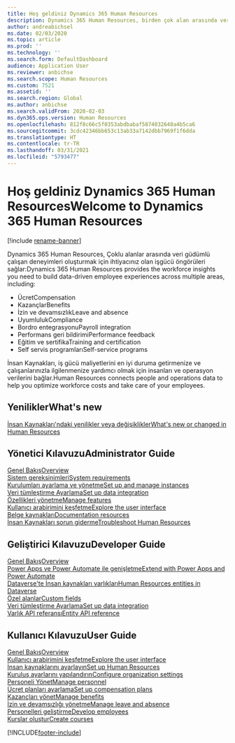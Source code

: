 ```yaml
---
title: Hoş geldiniz Dynamics 365 Human Resources
description: Dynamics 365 Human Resources, birden çok alan arasında veri güdümlü çalışan deneyimleri oluşturmak için ihtiyacınız olan işgücü öngörüleri sağlar.
author: andreabichsel
ms.date: 02/03/2020
ms.topic: article
ms.prod: ''
ms.technology: ''
ms.search.form: DefaultDashboard
audience: Application User
ms.reviewer: anbichse
ms.search.scope: Human Resources
ms.custom: 7521
ms.assetid: ''
ms.search.region: Global
ms.author: anbichse
ms.search.validFrom: 2020-02-03
ms.dyn365.ops.version: Human Resources
ms.openlocfilehash: 812f8c66c5f0353abdbabaf5874032648a4b5ca6
ms.sourcegitcommit: 3cdc42346bb653c13ab33a7142dbb7969f1f6dda
ms.translationtype: HT
ms.contentlocale: tr-TR
ms.lasthandoff: 03/31/2021
ms.locfileid: "5793477"
---
```

# <a name="welcome-to-dynamics-365-human-resources"></a><span data-ttu-id="04301-103">Hoş geldiniz Dynamics 365 Human Resources</span><span class="sxs-lookup"><span data-stu-id="04301-103">Welcome to Dynamics 365 Human Resources</span></span>

[!include [rename-banner](~/includes/cc-data-platform-banner.md)]

<span data-ttu-id="04301-104">Dynamics 365 Human Resources, Çoklu alanlar arasında veri güdümlü çalışan deneyimleri oluşturmak için ihtiyacınız olan işgücü öngörüleri sağlar:</span><span class="sxs-lookup"><span data-stu-id="04301-104">Dynamics 365 Human Resources provides the workforce insights you need to build data-driven employee experiences across multiple areas, including:</span></span>

- <span data-ttu-id="04301-105">Ücret</span><span class="sxs-lookup"><span data-stu-id="04301-105">Compensation</span></span>
- <span data-ttu-id="04301-106">Kazançlar</span><span class="sxs-lookup"><span data-stu-id="04301-106">Benefits</span></span>
- <span data-ttu-id="04301-107">İzin ve devamsızlık</span><span class="sxs-lookup"><span data-stu-id="04301-107">Leave and absence</span></span>
- <span data-ttu-id="04301-108">Uyumluluk</span><span class="sxs-lookup"><span data-stu-id="04301-108">Compliance</span></span>
- <span data-ttu-id="04301-109">Bordro entegrasyonu</span><span class="sxs-lookup"><span data-stu-id="04301-109">Payroll integration</span></span>
- <span data-ttu-id="04301-110">Performans geri bildirimi</span><span class="sxs-lookup"><span data-stu-id="04301-110">Performance feedback</span></span>
- <span data-ttu-id="04301-111">Eğitim ve sertifika</span><span class="sxs-lookup"><span data-stu-id="04301-111">Training and certification</span></span>
- <span data-ttu-id="04301-112">Self servis programları</span><span class="sxs-lookup"><span data-stu-id="04301-112">Self-service programs</span></span>

<span data-ttu-id="04301-113">İnsan Kaynakları, iş gücü maliyetlerini en iyi duruma getirmenize ve çalışanlarınızla ilgilenmenize yardımcı olmak için insanları ve operasyon verilerini bağlar.</span><span class="sxs-lookup"><span data-stu-id="04301-113">Human Resources connects people and operations data to help you optimize workforce costs and take care of your employees.</span></span>

## <a name="whats-new"></a><span data-ttu-id="04301-114">Yenilikler</span><span class="sxs-lookup"><span data-stu-id="04301-114">What's new</span></span>

[<span data-ttu-id="04301-115">İnsan Kaynakları'ndaki yenilikler veya değişiklikler</span><span class="sxs-lookup"><span data-stu-id="04301-115">What's new or changed in Human Resources</span></span>](hr-admin-whats-new.md)

## <a name="administrator-guide"></a><span data-ttu-id="04301-116">Yönetici Kılavuzu</span><span class="sxs-lookup"><span data-stu-id="04301-116">Administrator Guide</span></span>

[<span data-ttu-id="04301-117">Genel Bakış</span><span class="sxs-lookup"><span data-stu-id="04301-117">Overview</span></span>](hr-admin-overview.md)</br>
[<span data-ttu-id="04301-118">Sistem gereksinimleri</span><span class="sxs-lookup"><span data-stu-id="04301-118">System requirements</span></span>](hr-admin-system-requirements.md)</br>
[<span data-ttu-id="04301-119">Kurulumları ayarlama ve yönetme</span><span class="sxs-lookup"><span data-stu-id="04301-119">Set up and manage instances</span></span>](hr-admin-setup-provision.md)</br>
[<span data-ttu-id="04301-120">Veri tümleştirme Ayarlama</span><span class="sxs-lookup"><span data-stu-id="04301-120">Set up data integration</span></span>](hr-admin-integration-choose-technology.md)</br>
[<span data-ttu-id="04301-121">Özellikleri yönetme</span><span class="sxs-lookup"><span data-stu-id="04301-121">Manage features</span></span>](hr-admin-manage-features.md)</br>
[<span data-ttu-id="04301-122">Kullanıcı arabirimini keşfetme</span><span class="sxs-lookup"><span data-stu-id="04301-122">Explore the user interface</span></span>](../fin-ops-core/fin-ops/get-started/user-interface-elements.md?toc=/dynamics365/human-resources/toc.json)</br>
[<span data-ttu-id="04301-123">Belge kaynakları</span><span class="sxs-lookup"><span data-stu-id="04301-123">Documentation resources</span></span>](../fin-ops-core/fin-ops/get-started/help-overview.md?toc=/dynamics365/human-resources/toc.json)</br>
[<span data-ttu-id="04301-124">İnsan Kaynakları sorun giderme</span><span class="sxs-lookup"><span data-stu-id="04301-124">Troubleshoot Human Resources</span></span>](hr-admin-troubleshooting-support.md)</br>

## <a name="developer-guide"></a><span data-ttu-id="04301-125">Geliştirici Kılavuzu</span><span class="sxs-lookup"><span data-stu-id="04301-125">Developer Guide</span></span>

[<span data-ttu-id="04301-126">Genel Bakış</span><span class="sxs-lookup"><span data-stu-id="04301-126">Overview</span></span>](hr-developer-overview.md)</br>
[<span data-ttu-id="04301-127">Power Apps ve Power Automate ile genişletme</span><span class="sxs-lookup"><span data-stu-id="04301-127">Extend with Power Apps and Power Automate</span></span>](hr-developer-power-apps.md)</br>
[<span data-ttu-id="04301-128">Dataverse'te İnsan kaynakları varlıkları</span><span class="sxs-lookup"><span data-stu-id="04301-128">Human Resources entities in Dataverse</span></span>](hr-developer-entities.md)</br>
[<span data-ttu-id="04301-129">Özel alanlar</span><span class="sxs-lookup"><span data-stu-id="04301-129">Custom fields</span></span>](hr-developer-custom-fields.md)</br>
[<span data-ttu-id="04301-130">Veri tümleştirme Ayarlama</span><span class="sxs-lookup"><span data-stu-id="04301-130">Set up data integration</span></span>](hr-admin-integration-choose-technology.md)</br>
[<span data-ttu-id="04301-131">Varlık API referansı</span><span class="sxs-lookup"><span data-stu-id="04301-131">Entity API reference</span></span>](hr-developer-api-authentication.md)

## <a name="user-guide"></a><span data-ttu-id="04301-132">Kullanıcı Kılavuzu</span><span class="sxs-lookup"><span data-stu-id="04301-132">User Guide</span></span>

[<span data-ttu-id="04301-133">Genel Bakış</span><span class="sxs-lookup"><span data-stu-id="04301-133">Overview</span></span>](hr-hrpro-overview.md)</br>
[<span data-ttu-id="04301-134">Kullanıcı arabirimini keşfetme</span><span class="sxs-lookup"><span data-stu-id="04301-134">Explore the user interface</span></span>](../fin-ops-core/fin-ops/get-started/user-interface-elements.md?toc=/dynamics365/human-resources/toc.json)</br>
[<span data-ttu-id="04301-135">İnsan kaynaklarını ayarlayın</span><span class="sxs-lookup"><span data-stu-id="04301-135">Set up Human Resources</span></span>](hr-setup-parameters.md)</br>
[<span data-ttu-id="04301-136">Kuruluş ayarlarını yapılandırın</span><span class="sxs-lookup"><span data-stu-id="04301-136">Configure organization settings</span></span>](../fin-ops-core/fin-ops/organization-administration/organization-administration-home-page.md?toc=/dynamics365/human-resources/toc.json)</br>
[<span data-ttu-id="04301-137">Personeli Yönet</span><span class="sxs-lookup"><span data-stu-id="04301-137">Manage personnel</span></span>](hr-personnel-departments-jobs-positions.md)</br>
[<span data-ttu-id="04301-138">Ücret planları ayarlama</span><span class="sxs-lookup"><span data-stu-id="04301-138">Set up compensation plans</span></span>](hr-compensation-overview.md)</br>
[<span data-ttu-id="04301-139">Kazançları yönet</span><span class="sxs-lookup"><span data-stu-id="04301-139">Manage benefits</span></span>](hr-benefits-management-overview.md)</br>
[<span data-ttu-id="04301-140">İzin ve devamsızlığı yönetme</span><span class="sxs-lookup"><span data-stu-id="04301-140">Manage leave and absence</span></span>](hr-leave-and-absence-overview.md)</br>
[<span data-ttu-id="04301-141">Personelleri geliştirme</span><span class="sxs-lookup"><span data-stu-id="04301-141">Develop employees</span></span>](hr-develop-performance-management-overview.md)</br>
[<span data-ttu-id="04301-142">Kurslar oluştur</span><span class="sxs-lookup"><span data-stu-id="04301-142">Create courses</span></span>](hr-learning-courses.md)


[!INCLUDE[footer-include](../includes/footer-banner.md)]